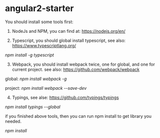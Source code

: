 # angular2-starter

You should install some tools first:

1. NodeJs and NPM, you can find at: https://nodejs.org/en/

2. Typescript, you should global install typescript, see also: https://www.typescriptlang.org/

*npm install -g typescript*

3. Webpack, you should install webpack twice, one for global, and one for current project. see also: https://github.com/webpack/webpack

global: *npm install webpack -g*

project: *npm install webpack --save-dev*

4. Typings, see alse: https://github.com/typings/typings

*npm install typings --global*

if you finished above tools, then you can run npm install to get library you needed.

*npm install*
